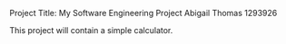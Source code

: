 Project Title: My Software Engineering Project
Abigail Thomas
1293926

This project will contain a simple calculator.